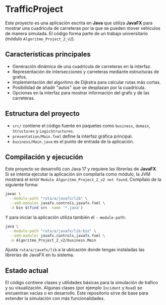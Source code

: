 # TrafficProject

Este proyecto es una aplicación escrita en **Java** que utiliza **JavaFX** para mostrar una cuadrícula de carreteras por la que se pueden mover vehículos de manera simulada. El código forma parte de un trabajo universitario (módulo `Algoritmo_Project_2_v2`).

## Características principales

- Generación dinámica de una cuadrícula de carreteras en la interfaz.
- Representación de intersecciones y carreteras mediante estructuras de grafos.
- Implementación del algoritmo de Dijkstra para calcular rutas más cortas.
- Posibilidad de añadir "autos" que se desplazan por la cuadrícula.
- Opciones en la interfaz para mostrar información del grafo y de las carreteras.

## Estructura del proyecto

- `src/` contiene el código fuente en paquetes como `business`, `domain`, `Structures` y `LogicStructures`.
- `presentation/Main.fxml` define la interfaz gráfica principal.
- `business/Main.java` es el punto de entrada de la aplicación.

## Compilación y ejecución

Este proyecto se desarrolló con Java 17 y requiere las librerías de **JavaFX**. Si
se intenta ejecutar la aplicación sin compilarla como módulo, la JVM mostrará
el error `Module Algoritmo_Project_2_v2 not found`. Compílalo de la siguiente
forma:

```bash
javac \
  --module-path "ruta/a/javafx/lib" \
  --add-modules javafx.controls,javafx.fxml \
  -d bin $(find src -name '*.java')
```

Y para iniciar la aplicación utiliza también el `--module-path`:

```bash
java \
  --module-path "ruta/a/javafx/lib:bin" \
  --add-modules javafx.controls,javafx.fxml \
  -m Algoritmo_Project_2_v2/business.Main
```

Ajusta `ruta/a/javafx/lib` a la ubicación donde tengas instaladas las librerías
de JavaFX en tu sistema.

## Estado actual

El código contiene clases y utilidades básicas para la simulación de tráfico y su visualización. Algunas clases (por ejemplo `Incident` y `Road`) se encuentran vacías o en desarrollo. Este repositorio sirve de base para extender la simulación con más funcionalidades.

